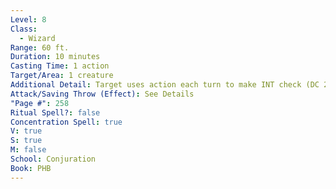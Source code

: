 ```yaml
---
Level: 8
Class:
  - Wizard
Range: 60 ft.
Duration: 10 minutes
Casting Time: 1 action
Target/Area: 1 creature
Additional Detail: Target uses action each turn to make INT check (DC 20) to escape.
Attack/Saving Throw (Effect): See Details
"Page #": 258
Ritual Spell?: false
Concentration Spell: true
V: true
S: true
M: false
School: Conjuration
Book: PHB
---
```

